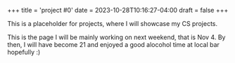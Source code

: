 +++
title = 'project #0'
date = 2023-10-28T10:16:27-04:00
draft = false
+++

This is a placeholder for projects, where I will showcase my CS projects. 

This is the page I will be mainly working on next weekend, that is Nov 4. By then, I will have become 21 and enjoyed a good alocohol time at local bar hopefully :)
